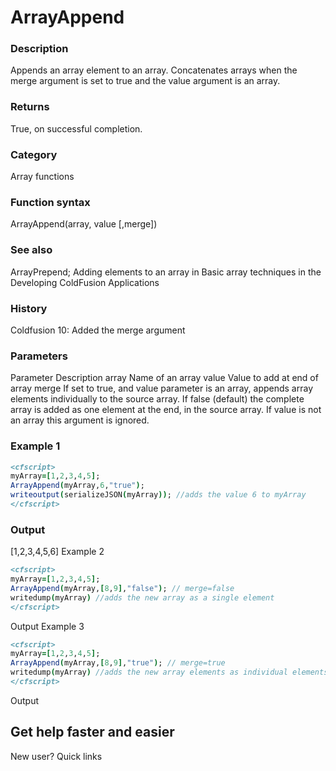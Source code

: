 # ArrayAppend

### Description

Appends an array element to an array. Concatenates arrays when the merge argument is set to true and the value argument is an array.
### Returns

True, on successful completion.
### Category

Array functions
### Function syntax

ArrayAppend(array, value [,merge])
### See also

ArrayPrepend; Adding elements to an array in Basic array techniques in the Developing ColdFusion Applications
### History

Coldfusion 10: Added the merge argument
### Parameters

Parameter
Description
array
Name of an array
value
Value to add at end of array
merge
If set to true, and value parameter is an array, appends array elements individually to the source array. If false (default) the complete array is added as one element at the end, in the source array. If value is not an array this argument is ignored.
### Example 1

```coldfusion
<cfscript>
myArray=[1,2,3,4,5];
ArrayAppend(myArray,6,"true");
writeoutput(serializeJSON(myArray)); //adds the value 6 to myArray
</cfscript>
```
### Output
[1,2,3,4,5,6]
Example 2
```coldfusion
<cfscript>
myArray=[1,2,3,4,5];
ArrayAppend(myArray,[8,9],"false"); // merge=false
writedump(myArray) //adds the new array as a single element
</cfscript>
```
Output
Example 3
```coldfusion
<cfscript>
myArray=[1,2,3,4,5];
ArrayAppend(myArray,[8,9],"true"); // merge=true
writedump(myArray) //adds the new array elements as individual elements
</cfscript>
```
Output
## Get help faster and easier
New user?
Quick links
